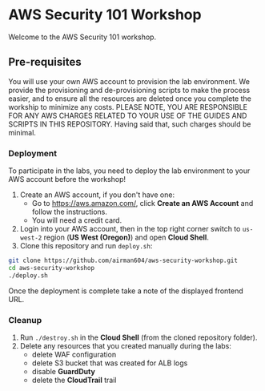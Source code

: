 # AWS Security 101 Workshop

Welcome to the AWS Security 101 workshop.

## Pre-requisites

You will use your own AWS account to provision the lab environment. We provide
the provisioning and de-provisioning scripts to make the process easier, and
to ensure all the resources are deleted once you complete the workship to
minimize any costs. PLEASE NOTE, YOU ARE RESPONSIBLE FOR ANY AWS CHARGES RELATED
TO YOUR USE OF THE GUIDES AND SCRIPTS IN THIS REPOSITORY. Having said that, such
charges should be minimal.

### Deployment

To participate in the labs, you need to deploy the lab environment to your AWS account
before the workshop!

1. Create an AWS account, if you don't have one:
    * Go to <https://aws.amazon.com/>, click **Create an AWS Account** and follow the instructions.
    * You will need a credit card.
2. Login into your AWS account, then in the top right corner switch to `us-west-2` region
   (**US West (Oregon)**) and open **Cloud Shell**.
3. Clone this repository and run `deploy.sh`:
```bash
git clone https://github.com/airman604/aws-security-workshop.git
cd aws-security-workshop
./deploy.sh
```

Once the deployment is complete take a note of the displayed frontend URL.

### Cleanup

1. Run `./destroy.sh` in the **Cloud Shell** (from the cloned repository folder).
2. Delete any resources that you created manually during the labs:
    * delete WAF configuration
    * delete S3 bucket that was created for ALB logs
    * disable **GuardDuty**
    * delete the **CloudTrail** trail
